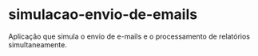 # simulacao-envio-de-emails
Aplicação que simula o envio de e-mails e o processamento de relatórios simultaneamente.
